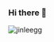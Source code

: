 ### Hi there 👋
<p align="left"><img src="https://komarev.com/ghpvc/?username=rnaksdl&label=Profile%20views&color=white&style=flat" alt="jinleegg" /> </p>
<!--
**rnaksdl/rnaksdl** is a ✨ _special_ ✨ repository because its `README.md` (this file) appears on your GitHub profile.

Here are some ideas to get you started:

- 🔭 I’m currently working on finishing up Spring 2024 semester.
- 🌱 I’m currently learning:
        Web Dev, Arduino, DSA
- 👯 I’m looking to collaborate Web Dev or Arduino projects.
- 🤔 I’m looking for help with studying embedded system.
- 💬 Ask me about anything.
- 📫 How to reach me: rnaksdl.engineer@gmail.com
- ⚡ Fun fact: I watch The Office almost every day.
-->
